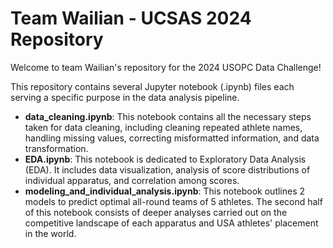 # Team Wailian - UCSAS 2024 Repository

Welcome to team Wailian's repository for the 2024 USOPC Data Challenge!

This repository contains several Jupyter notebook (.ipynb) files each serving a specific purpose in the data analysis pipeline.

- **data_cleaning.ipynb**: This notebook contains all the necessary steps taken for data cleaning, including cleaning repeated athlete names, handling missing values, correcting misformatted information, and data transformation.
- **EDA.ipynb**: This notebook is dedicated to Exploratory Data Analysis (EDA). It includes data visualization, analysis of score distributions of individual apparatus, and correlation among scores.
- **modeling_and_individual_analysis.ipynb**: This notebook outlines 2 models to predict optimal all-round teams of 5 athletes. The second half of this notebook consists of deeper analyses carried out on the competitive landscape of each apparatus and USA athletes' placement in the world.
